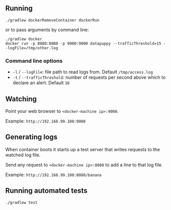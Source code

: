 ## Running

    ./gradlew dockerRemoveContainer dockerRun

or to pass arguments by command line:

    ./gradlew docker
    docker run -p 8080:8080 -p 9000:9000 datapuppy --trafficThreshold=15 --logFile=/tmp/other.log

### Command line options

- `-l` / `--logFile`: file path to read logs from. Default `/tmp/access.log`
- `-t` / `--trafficThreshold`: number of requests per second above which to declare an alert. Default `10`

## Watching

Point your web browser to `<docker-machine ip>:9000`.

Example: `http://192.168.99.100:9000`

## Generating logs

When container boots it starts up a test server that writes requests to the watched log file.

Send any request to `<docker-machine ip>:8080` to add a line to that log file.

Example: `http://192.168.99.100:8080/banana`


## Running automated tests

    ./gradlew test
